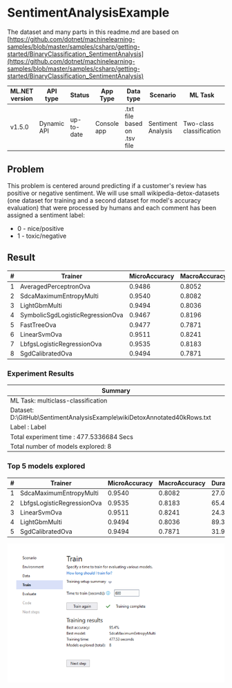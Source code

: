 # SentimentAnalysisExample

The dataset and many parts in this readme.md are based on [https://github.com/dotnet/machinelearning-samples/blob/master/samples/csharp/getting-started/BinaryClassification_SentimentAnalysis](https://github.com/dotnet/machinelearning-samples/blob/master/samples/csharp/getting-started/BinaryClassification_SentimentAnalysis)

| ML.NET version | API type | Status| App Type | Data type | Scenario | ML Task | Algorithms |
|----------------|-------------------|-------------------------------|-------------|-----------|---------------------|---------------------------|-----------------------------|
| v1.5.0 | Dynamic API | up-to-date | Console app | .txt file based on .tsv file | Sentiment Analysis | Two-class  classification | Linear Classification |

## Problem

This problem is centered around predicting if a customer's review has positive or negative sentiment. We will use small wikipedia-detox-datasets (one dataset for training and a second dataset for model's accuracy evaluation) that were processed by humans and each comment has been assigned a sentiment label: 
* 0 - nice/positive
* 1 - toxic/negative

## Result

| # | Trainer | MicroAccuracy | MacroAccuracy | Duration | #Iteration |
| --- | --- | --- | --- | --- | --- |
|1 | AveragedPerceptronOva | 0.9486 | 0.8052| 29.7 | 1 |
|2 | SdcaMaximumEntropyMulti | 0.9540 | 0.8082 | 27.0| 2 |
|3 | LightGbmMulti | 0.9494 | 0.8036 | 89.3 | 3 |
|4 | SymbolicSgdLogisticRegressionOva | 0.9467 | 0.8196 | 29.5 | 4|
|5 | FastTreeOva | 0.9477 | 0.7871 | 180.4 | 5 |
|6 | LinearSvmOva | 0.9511 | 0.8241 |24.3 | 6 |
|7 | LbfgsLogisticRegressionOva | 0.9535 | 0.8183| 65.4 | 7|
|8 | SgdCalibratedOva | 0.9494 | 0.7871 | 31.9 | 8|

### Experiment Results

|                                                     Summary                                                    |
|----------------------------------------------------------------------------------------------------------------|
|ML Task: multiclass-classification                                                                              |
|Dataset: D:\GitHub\SentimentAnalysisExample\wikiDetoxAnnotated40kRows.txt                                       |
|Label : Label                                                                                                   |
|Total experiment time : 477.5336684 Secs                                                                        |
|Total number of models explored: 8                                                                              |

### Top 5 models explored 

| # | Trainer | MicroAccuracy | MacroAccuracy | Duration | #Iteration |
| --- | --- | --- | --- | --- | --- |
|1 | SdcaMaximumEntropyMulti | 0.9540 | 0.8082 | 27.0 | 1 |
|2 | LbfgsLogisticRegressionOva | 0.9535 | 0.8183 | 65.4 | 2 |
|3 | LinearSvmOva | 0.9511 | 0.8241 | 24.3 | 3 |
|4 | LightGbmMulti | 0.9494 | 0.8036 | 89.3 | 4 |
|5 | SgdCalibratedOva | 0.9494 | 0.7871 | 31.9 | 5 |

![](img/capture-1.png)

